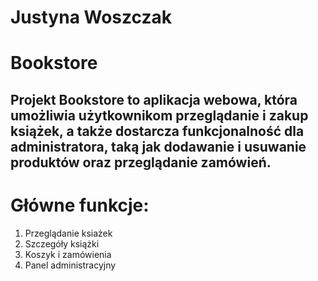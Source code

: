 # Justyna Woszczak
# Bookstore
## Projekt Bookstore to aplikacja webowa, która umożliwia użytkownikom przeglądanie i zakup książek, a także dostarcza funkcjonalność dla administratora, taką jak dodawanie i usuwanie produktów oraz przeglądanie zamówień.
# Główne funkcje:
1. Przeglądanie ksiażek
2. Szczegóły książki
3. Koszyk i zamówienia
4. Panel administracyjny
